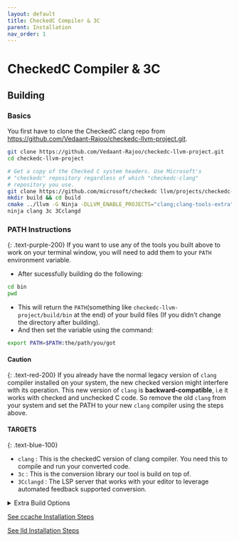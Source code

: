 ```yaml
---
layout: default
title: CheckedC Compiler & 3C
parent: Installation
nav_order: 1
---
```


# [](#header-1)CheckedC Compiler & 3C

## [](#header-2)Building


### [](#header-3)Basics

You first have to clone the CheckedC clang repo from https://github.com/Vedaant-Rajoo/checkedc-llvm-project.git.

```sh
git clone https://github.com/Vedaant-Rajoo/checkedc-llvm-project.git
cd checkedc-llvm-project

# Get a copy of the Checked C system headers. Use Microsoft's
# "checkedc" repository regardless of which "checkedc-clang"
# repository you use.
git clone https://github.com/microsoft/checkedc llvm/projects/checkedc-wrapper/checkedc
mkdir build && cd build
cmake ../llvm -G Ninja -DLLVM_ENABLE_PROJECTS="clang;clang-tools-extra" -DLLVM_TARGETS_TO_BUILD=X86 -DLLVM_USE_SPLIT_DWARF=ON -DLLVM_OPTIMIZED_TABLEGEN=ON
ninja clang 3c 3Cclangd
```

### [](#header-3)PATH Instructions
{: .text-purple-200}
If you want to use any of the tools you built above to work on your terminal window, you will need to add them to your `PATH` environment variable.
- After sucessfully building do the following:
```sh
cd bin
pwd
```
- This will return the `PATH`(something like `checkedc-llvm-project/build/bin` at the end) of your build files (If you didn't change the directory after building).
- And then set the variable using the command:
```sh
export PATH=$PATH:the/path/you/got
```
#### Caution
{: .text-red-200}
If you already have the normal legacy version of `clang` compiler installed on your system, the new checked version might interfere with its operation. This new version of `clang` is **backward-compatible**, i.e it works with checked and unchecked C code. So remove the old `clang` from your system and set the PATH to your new `clang` compiler using the steps above.

#### TARGETS 
{: .text-blue-100}

- `clang` : This is the checkedC version of clang compiler. You need this to compile and run your converted code.
- `3c` : This is the conversion library our tool is build on top of.
- `3Cclangd` : The LSP server that works with your editor to leverage automated feedback supported conversion. 

<details>
    <summary>Extra Build Options</summary>
    <ul>
  <li>The above instructions already assume the use of the [Ninja](https://ninja-build.org/) build tool; you may have to install it. You can alternatively use `make` (remove `-G Ninja` from the `cmake` command and replace `ninja` with `make`), but Ninja is
  much faster in our experience.</li>
  <li>Pass `-DLLVM_USE_LINKER=lld`. This requires a sufficiently recent
  version of `lld` to be installed on your system.</li>
  <li>Pass `-DLLVM_APPEND_VC_REV=OFF` to turn off embedding of your Git
  head commit ID in the executables and thus avoid the need to re-link
  all of them every time the commit ID changes.</li>
  <li>You might want to use `-DCMAKE_BUILD_TYPE=RelWithDebInfo` if you are running 3C enough between builds</li>
</ul> 
</details>

[See ccache Installation Steps](https://purs3lab.github.io/3clsp/docs/prerequisites.html#ccacheoptional)


[See lld Installation Steps](https://purs3lab.github.io/3clsp/docs/prerequisites.html#lldoptional)



